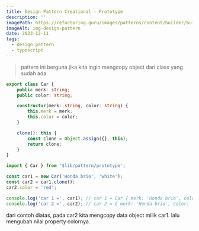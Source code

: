 ```yaml
---
title: Design Pattern Creational - Prototype
description: ''
imagePath: https://refactoring.guru/images/patterns/content/builder/builder-en-2x.png
imageAlt: img-design-pattern
date: 2023-12-11
tags:
  - design pattern
  - typescript
---
```


<blockquote>
pattern ini berguna jika kita ingin mengcopy object dari class yang sudah ada
</blockquote>

```ts title="prototype.ts"
export class Car {
	public merk: string;
	public color: string;

	constructor(merk: string, color: string) {
		this.merk = merk;
		this.color = color;
	}

	clone(): this {
		const clone = Object.assign({}, this);
		return clone;
	}
}
```

```ts title="index.ts"
import { Car } from '$lib/pattern/prototype';

const car1 = new Car('Honda brio', 'white');
const car2 = car1.clone();
car2.color = 'red';

console.log('car 1 =', car1); // car 1 = Car { merk: 'Honda brio', color: 'white' }
console.log('car 2 =', car2); // car 2 = { merk: 'Honda brio', color: 'red' }
```

dari contoh diatas, pada car2 kita mengcopy data object milik car1. lalu mengubah nilai property colornya.
